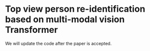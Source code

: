 # Top view person re-identification based on multi-modal vision Transformer
We will update the code after the paper is accepted.
